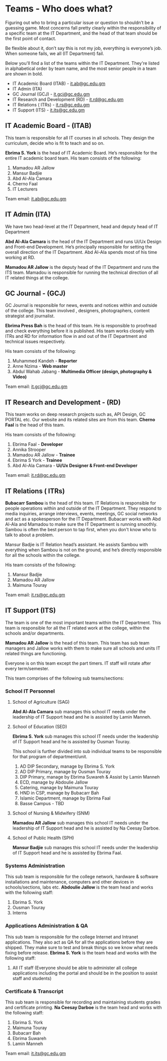 # Teams - Who does what?

Figuring out who to bring a particular issue or question to shouldn’t be a guessing game. Most concerns fall pretty clearly within the responsibility of a specific team at the IT Department, and the head of that team should be the first point of contact.

Be flexible about it, don’t say this is not my job, everything is everyone’s job. When someone fails, we all (IT Department) fail.

Below you'll find a list of the teams within the IT Department. They're listed in alphabetical order by team name, and the most senior people in a team are shown in bold.

- IT Academic Board (ITAB) - it.ab@gc.edu.gm
- IT Admin (ITA)
- GC Journal (GCJ) - it.gcj@gc.edu.gm
- IT Research and Development (RD) - it.rd@gc.edu.gm
- IT Relations ( ITRs) - it.rs@gc.edu.gm
- IT Support (ITS) - it.its@gc.edu.gm

## IT Academic Board - (ITAB)

This team is responsible for all IT courses in all schools. They design the curriculum, decide who is fit to teach and so on.

**Ebrima S. York** is the head of IT Academic Board. He’s responsible for the entire IT academic board team. His team consists of the following:

1. Mamadou AR Jallow
2. Mansur Badjie
3. Abd Al-Ala Camara
4. Cherno Faal
5. IT Lecturers

Team email: it.ab@gc.edu.gm

## IT Admin (ITA)

We have two head-level at the IT Department, head and deputy head of IT Department

**Abd Al-Ala Camara** is the head of the IT Department and runs Ui/Ux Design and Front-end Development. He’s principally responsible for setting the overall direction of the IT Department. Abd Al-Ala spends most of his time working at RD.

**Mamadou AR Jallow** is the deputy head of the IT Department and runs the ITS team. Mamadou is responsible for running the technical direction of all IT related things at the college.

## GC Journal - (GCJ)

GC Journal is responsible for news, events and notices within and outside of the college. This team involved , designers, photographers, content strategist and journalist.

**Ebrima Press Bah** is the head of this team. He is responsible to proofread and check everything before it is published. His team works closely with ITRs and RD for information flow in and out of the IT Department and technical issues respectively.

His team consists of the following:

1. Muhammed Kandeh - **Reporter**
2. Anne Nzima - **Web master**
3. Abdul Wahab Jabang - **Multimedia Officer (design, photography & Video)**

Team email: it.gcj@gc.edu.gm

## IT Research and Development - (RD)

This team works on deep research projects such as, API Design, GC PORTAL etc. Our website and its related sites are from this team. **Cherno Faal** is the head of this team.

His team consists of the following:

1. Ebrima Faal - **Developer**
2. Annika Strooper 
3. Mamadou AR Jallow - **Trainee**
4. Ebrima S York - **Trainee**
5. Abd Al-Ala Camara - **Ui/Ux Designer & Front-end Developer**

Team email: it.rd@gc.edu.gm

## IT Relations ( ITRs)

**Bubacarr Sambou** is the head of this team. IT Relations is responsible for people operations within and outside of the IT Department. They respond to media inquiries, arrange interviews, events, meetings, GC social networks and act as a spokesperson for the IT Department. Bubacarr works with Abd Al-Ala and Mamadou to make sure the IT Department is running smoothly. Sambou is often the best person to tap first, when you don't know who to talk to about a problem.

Mansur Badjie is IT Relation head’s assistant. He assists Sambou with everything when Sambou is not on the ground, and he’s directly responsible for all the schools within the college.

His team consists of the following:

1. Mansur Badjie
2. Mamadou AR Jallow
3. Maimuna Touray

Team email: it.rs@gc.edu.gm

## IT Support (ITS)

The team is one of the most important teams within the IT Department. This team is responsible for all the IT related work at the college, within the schools and/or departments.

**Mamadou AR Jallow** is the head of this team. This team has sub team managers and Jallow works with them to make sure all schools and units IT related things are functioning.

Everyone is on this team except the part timers. IT staff will rotate after every term/semester.

This team comprises of the following sub teams/sections:

### School IT Personnel

1. School of Agriculture (SAG)

   **Abd Al-Ala Camara** sub manages this school IT needs under the leadership of IT Support head and he is assisted by Lamin  Manneh.

2. School of Education (SED)

   **Ebrima S. York** sub manages this school IT needs under the leadership of IT Support head and he is assisted by Ousman Touray. 

   This school is further divided into sub individual teams to be responsible for that program of department/unit. 

   1. AD DIP Secondary, manage by Ebrima S. York
   2. AD DIP Primary, manage by Ousman Touray
   3. DIP Primary, manage by Ebrima Suwareh & Assist by Lamin  Manneh
   4. ECD, manage by Abdoulie Jallow
   5. Catering, manage by Maimuna Touray
   6. HND in CSP, manage by Bubacarr Bah
   7. Islamic Department, manage by Ebrima Faal
   8. Basse Campus - TBD

3. School of Nursing & Midwifery (SNM)

   **Mamadou AR Jallow** sub manages this school IT needs under the leadership of IT Support head and he is assisted by Na Ceesay Darboe.

4. School of Public Health (SPH)

   **Mansur Badjie** sub manages this school IT needs under the leadership of IT Support head and he is assisted by Ebrima Faal.

### Systems Administration

This sub team is responsible for the college network, hardware & software installations and maintenance, computers and other devices in schools/sections, labs etc. **Abdoulie Jallow** is the team head and works with the following staff:

1. Ebrima S. York
2. Ousman Touray
3. Interns

### Applications Administration & QA

This sub team is responsible for the college Internet and Intranet applications. They also act as QA for all the applications before they are shipped. They make sure to test and break things so we know what needs fixing before release. **Ebrima S. York** is the team head and works with the following staff:

1. All IT staff (Everyone should be able to administer all college applications including the portal and should be in the position to assist staff and students)

### Certificate & Transcript

This sub team is responsible for recording and maintaining students grades and certificate printing. **Na Ceesay Darboe** is the team head and works with the following staff:

1. Ebrima S. York
2. Maimuna Touray
3. Bubacarr Bah
4. Ebrima Suwareh
5. Lamin Manneh

Team email: it.its@gc.edu.gm